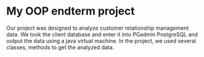 # My OOP endterm project
Our project was designed to analyze customer relationship management data. We took the client database and enter it into PGadmin PostgreSQL and output the data using a java virtual machine. In the project, we used several classes, methods to get the analyzed data.  
